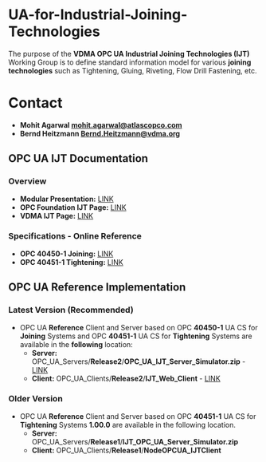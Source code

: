 # UA-for-Industrial-Joining-Technologies
The purpose of the **VDMA OPC UA Industrial Joining Technologies (IJT)** Working Group is to define standard information model for various **joining** **technologies** such as Tightening, Gluing, Riveting, Flow Drill Fastening, etc.

# Contact
- **Mohit Agarwal mohit.agarwal@atlascopco.com**             
- **Bernd Heitzmann Bernd.Heitzmann@vdma.org**

## OPC UA IJT Documentation
### Overview
- **Modular Presentation:** [LINK](https://github.com/umati/UA-for-Industrial-Joining-Technologies/tree/main/IJT_Documents)
- **OPC Foundation IJT Page:** [LINK](https://opcfoundation.org/markets-collaboration/IJT/)
- **VDMA IJT Page:** [LINK](https://vdma.org/viewer/-/v2article/render/88084510)

### Specifications - Online Reference
   - **OPC 40450-1 Joining:** [LINK](https://reference.opcfoundation.org/IJT/Base/v100/docs/)
   - **OPC 40451-1 Tightening:** [LINK](https://reference.opcfoundation.org/IJT/Tightening/v200/docs/)

## OPC UA Reference Implementation
### Latest Version (Recommended)
- OPC UA **Reference** Client and Server based on OPC **40450-1** UA CS for **Joining** Systems and OPC **40451-1** UA CS for **Tightening** Systems are available in the **following** location:
   - **Server:** OPC_UA_Servers/**Release2**/**OPC_UA_IJT_Server_Simulator.zip** - [LINK](https://github.com/umati/UA-for-Industrial-Joining-Technologies/tree/main/OPC_UA_Servers/Release2)
   - **Client:** OPC_UA_Clients/**Release2**/**IJT_Web_Client** - [LINK](https://github.com/umati/UA-for-Industrial-Joining-Technologies/tree/main/OPC_UA_Clients/Release2)
### Older Version
- OPC UA **Reference** Client and Server based on OPC **40451-1** UA CS for **Tightening** Systems **1.00.0** are available in the following location.
   - **Server:** OPC_UA_Servers/**Release1**/**IJT_OPC_UA_Server_Simulator.zip**
   - **Client:** OPC_UA_Clients/**Release1**/**NodeOPCUA_IJTClient**
     

      


